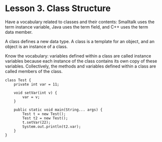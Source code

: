 # Lesson 3. Class Structure

Have a vocabulary related to classes and their contents: Smalltalk uses the term instance variable, Java uses the term field, and C++ uses the term data member. 

A class defines a new data type. A class is a template for an object, and an object is an instance of a class. 

Know the vocabulary: variables defined within a class are called instance variables because each instance of the class contains its own copy of these variables. Collectively, the methods and variables defined within a class are called members of the class.

```
class Test {
    private int var = 11;

    void setVar(int v) {
        var = v;
    }

    public static void main(String... args) {
        Test t = new Test();
        Test t2 = new Test();
        t.setVar(22);
        System.out.println(t2.var);
    }
}
```

